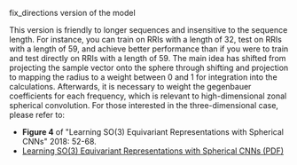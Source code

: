  fix_directions version of the model

This version is friendly to longer sequences and insensitive to the sequence length. For instance, you can train on RRIs with a length of 32, test on RRIs with a length of 59, and achieve better performance than if you were to train and test directly on RRIs with a length of 59. The main idea has shifted from projecting the sample vector onto the sphere through shifting and projection to mapping the radius to a weight between 0 and 1 for integration into the calculations. Afterwards, it is necessary to weight the gegenbauer coefficients for each frequency, which is relevant to high-dimensional zonal spherical convolution. For those interested in the three-dimensional case, please refer to:

- **Figure 4** of "Learning SO(3) Equivariant Representations with Spherical CNNs" 2018: 52-68.
- [Learning SO(3) Equivariant Representations with Spherical CNNs (PDF)](https://arxiv.org/pdf/1711.06721.pdf)
